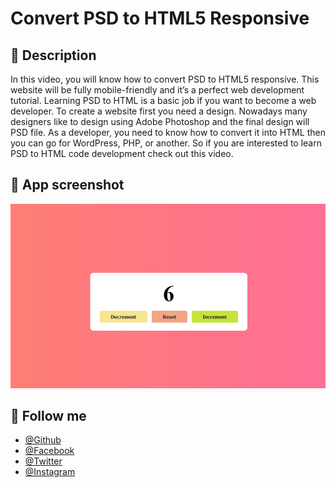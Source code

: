 # Convert PSD to HTML5 Responsive

## 📝 Description
In this video, you will know how to convert PSD to HTML5 responsive. This website will be fully mobile-friendly and it’s a perfect web development tutorial. 
Learning PSD to HTML is a basic job if you want to become a web developer. To create a website first you need a design. Nowadays many designers like to design using Adobe Photoshop and the final design will PSD file. As a developer, you need to know how to convert it into HTML then you can go for WordPress, PHP, or another. So if you are interested to learn PSD to HTML code development check out this video. 



## 🥰 App screenshot
![Logo](https://github.com/shovoalways/JavaScript-Counter/blob/main/conter/img/bg.png?raw=true)


## 🥰 Follow me
- [@Github](https://github.com/shovoalways/) 
- [@Facebook](https://facebook.com/shovoalways/) 
- [@Twitter](https://twitter.com/shovoalways/) 
- [@Instagram](https://instagram.com/shovoalways/) 
